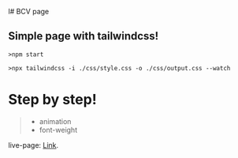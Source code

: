 l# BCV page

<h2>Simple page with tailwindcss!</h2>

```
>npm start

>npx tailwindcss -i ./css/style.css -o ./css/output.css --watch
```

<h1> Step by step! </h1>

> - animation
> - font-weight

live-page: [Link](https://saeed0920.github.io/bcv-page/).
